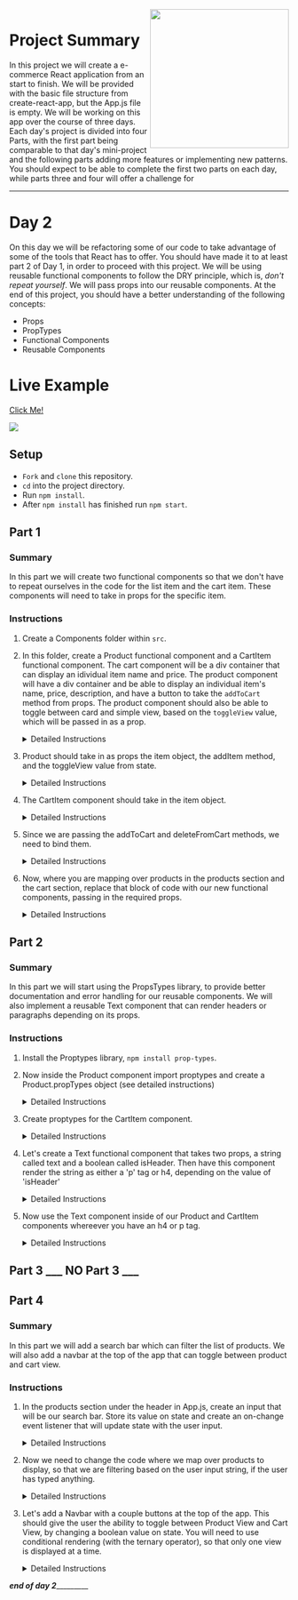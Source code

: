 <img src="https://s3.amazonaws.com/devmountain/readme-logo.png" width="250" align="right">

# Project Summary

In this project we will create a e-commerce React application from an start to finish. We will be provided with the basic file structure from create-react-app, but the App.js file is empty. We will be working on this app over the course of three days. Each day's project is divided into four Parts, with the first part being comparable to that day's mini-project and the following parts adding more features or implementing new patterns. You should expect to be able to complete the first two parts on each day, while parts three and four will offer a challenge for 

<hr>

# Day 2

On this day we will be refactoring some of our code to take advantage of some of the tools that React has to offer. You should have made it to at least part 2 of Day 1, in order to proceed with this project. We will be using reusable functional components to follow the DRY principle, which is, <em>don't repeat yourself</em>. We will pass props into our reusable components. At the end of this project, you should have a better understanding of the following concepts:

* Props
* PropTypes
* Functional Components
* Reusable Components

# Live Example

<a href="#">Click Me!</a>

<img src="#" />

## Setup

- `Fork` and `clone` this repository.
- `cd` into the project directory.
- Run `npm install`.
- After `npm install` has finished run `npm start`.

## Part 1

### Summary

In this part we will create two functional components so that we don't have to repeat ourselves in the code for the list item and the cart item. These components will need to take in props for the specific item. 

### Instructions

1. Create a Components folder within `src`.
    
2. In this folder, create a Product functional component and a CartItem functional component. The cart component will be a div container that can display an idividual item name and price. The product component will have a div container and be able to display an individual item's name, price, description, and have a button to take the `addToCart` method from props. The product component should also be able to toggle between card and simple view, based on the `toggleView` value, which will be passed in as a prop.
    <details>
    <summary> Detailed Instructions </summary>
    <br />
    Cart Item Component

    ```js
    import React from 'react';

    function CartItem (props) {
        const { item } = props;
        return (
            <div>
                <h4>{item.name}</h4>
                <p>{item.price}</p>
            </div>
        );

    }
    export default CartItem;
    ```

    Product Component

    ```js
    import React from "react";

    function Product (props) {
      const { item, cardView } = props;
      return cardView ? (
        <div>
          <h4>{item.name}</h4>
          <p>{item.price}</p>
          <button onClick={() => props.addItem(item)}>Add to Cart</button>
        </div>
      ) : (
        <div>
          <img src={item.imageUrl} alt="the item" />
          <h4>{item.name}</h4>
          <p>{item.description}</p>
          <p>{item.price}</p>
          <button onClick={() => props.addItem(item)}>Add to Cart</button>
        </div>
      );
    }

    export default Product;
    ```

    </details>
3. Product should take in as props the item object, the addItem method, and the toggleView value from state.
    <details>
    <summary> Detailed Instructions </summary>
    <br />
    ```js
    <Product item={item} addToCart={this.addToCart} toggleView={this.state.toggleView}/>
    ```
    </details>
4. The CartItem component should take in the item object. 
    <details>
    <summary> Detailed Instructions </summary>
    <br />
    ```js
    <CartItem item={item}/>
    ```
    </details>
5. Since we are passing the addToCart and deleteFromCart methods, we need to bind them.
    <details>
    <summary> Detailed Instructions </summary>
    <br />
    In the constructor function 

    ```js
    this.addToCart = this.addToCart.bind(this);
    this.deleteFromCart = this.deleteFromCart.bind(this);
    ```

    </details>
6. Now, where you are mapping over products in the products section and the cart section, replace that block of code with our new functional components, passing in the required props.
    <details>
    <summary> Detailed Instructions </summary>
    <br />
    Product section being updated to use our Product component.

    ```js
    {this.state.beachGear.map(item=>(
      <Product item={item} addToCart={this.addToCart} toggleView={this.state.toggleView}/>
    ))}
    ```
    Cart section using CartItem component

    ```js
    {this.state.cart.map(item => (
      <CartItem item={item} deleteFromCart={this.deleteFromCart}>
    ))}
    ```

    </details>


## Part 2 

### Summary

In this part we will start using the PropsTypes library, to provide better documentation and error handling for our reusable components. We will also implement a reusable Text component that can render headers or paragraphs depending on its props. 

### Instructions

1. Install the Proptypes library, `npm install prop-types`.

2. Now inside the Product component import proptypes and create a Product.propTypes object (see detailed instructions)
    <details><summary> Detailed Instructions </summary> 
    Import propTypes

    ```js
    import propTypes from 'prop-types';
    ```

    Create proptypes object for this component

    ```js
    Product.propTypes = {
      item: propTypes.shape({
        name: propTypes.string.isRequired,
        price: propTypes.number.isRequired,
        id: propTYpes.number.isRequired,
        description: propTypes.string.isRequired,
        quantity: propTypes.number.isRequired,
        imageUrl: propTypes.string.isRequired
      }),
      addItem: propTypes.func.isRequired,
      cardView: propTypes.bool.isRequired
    }
    ```
    </details>

3. Create proptypes for the CartItem component.

    <details><summary> Detailed Instructions </summary>
    ```js
    import propTypes from 'prop-types';
    ```

    Create proptypes object for this component

    ```js
    CartItem.propTypes = {
      item: propTypes.shape({
          name: propTypes.string.isRequired,
          price: propTypes.number.isRequired,
          id: propTypes.number.isRequired,
          description: propTypes.string.isRequired,
          quantity: propTypes.number.isRequired,
          imageUrl: propTypes.string.isRequired
      }),
      deleteFromCart: propTypes.func.isRequired
    }
    ```
    </details>

4. Let's create a Text functional component that takes two props, a string called text and a boolean called isHeader. Then have this component render the string as either a 'p' tag or h4, depending on the value of 'isHeader'

    <details><summary> Detailed Instructions </summary>
    Text component

    ```js
    import React from "react";
    import propTypes from 'prop-types';

    export default function Text(props) {
      const { text, isHeader } = props;
      return isHeader ? <h4>{text}</h4> : <p>{text}</p>;
    }
    ```

    Proptypes object

    ```js
    Text.propTypes = {
      text: propTypes.string.isRequired,
      isHeader: propTypes.bool.isRequired
    }
    ```
    </details>

5. Now use the Text component inside of our Product and CartItem components whereever you have an h4 or p tag.

    <details><summary> Detailed Instructions </summary>
    Import the component

    ```js
    import Text from './Text';
    ```

    Use the Text component to replace any `p` or `h4` tags.

    ```js
    // replace: <h4>{item.name}</h4> with the following
    <Text text={item.name} isHeader={true}/>
    // for paragraph tags, 
    <Text text={item.description} isHeader={false}/>
    ```
    </details>

## Part 3 ___ NO Part 3 ___

## Part 4 

### Summary

In this part we will add a search bar which can filter the list of products. We will also add a navbar at the top of the app that can toggle between product and cart view. 

### Instructions

1. In the products section under the header in App.js, create an input that will be our search bar. Store its value on state and create an on-change event listener that will update state with the user input. 

    <details><summary> Detailed Instructions </summary>

    Create input for user to enter search criterion. For it's onChange function, simply update the `searchInput` value on state to reflect the user input.

    ```js
    <input type="text" 
          value={this.state.searchInput} 
          onChange={ evt=>this.setState({searchInput: evt.target.value}) }
    />
    ```
    </details>

2. Now we need to change the code where we map over products to display, so that we are filtering based on the user input string, if the user has typed anything. 

    <details><summary> Detailed Instructions </summary>

    For each of our product categories, we need to add a conditional to check if the name of the item contains the user's search input. Use the String prototype method `toLowerCase`, to make our search case insensitive.

    ```js
    {this.state.beachGear.map(item=>{
      if (item.name.toLowerCase().includes(this.state.searchInput.toLowerCase()))
      return <Product item={item} addToCart={this.addToCart} toggleView={this.state.toggleView} />
    })}
    ```
    </details>

3. Let's add a Navbar with a couple buttons at the top of the app. This should give the user the ability to toggle between Product View and Cart View, by changing a boolean value on state. You will need to use conditional rendering (with the ternary operator), so that only one view is displayed at a time. 

    <details><summary> Detailed Instructions </summary>

    Create a navbar with two spans, for the products and cart view

    ```js
    <nav className="nav">
      <span> products </span> | 
      <span> cart </span>
    </nav>
    ```

    These spans should set a value on state, which we can check to see which view should be displayed. 

    ```js
    <span onClick={_=>this.setState({display: "products"})}> products </span> |
    <span onClick={_=>this.setState({display: "cart"})}> cart </span>
    ```

    Now we will use conditional rendering to view the products or cart page, depending on the value of `this.state.display`

    ```js
    render() {
      return (
        <div>
          <nav className="nav">
          // ...
          </nav>
          {
            this.state.display === "products" ? (
              <section className="products">
              // ... 
              </section>
            ) : (
              <section className="cart">
              // ...
              </section>
            )
          }
        </div>
      )
    }
    ```
    </details>

___________________________end of day 2____________________________________

